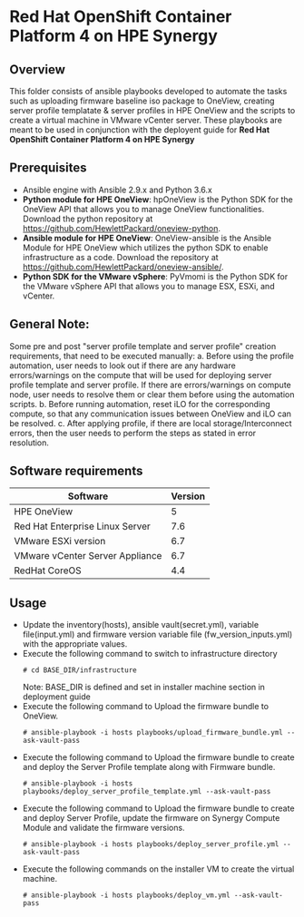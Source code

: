 # Red Hat OpenShift Container Platform 4 on HPE Synergy

## Overview
This folder consists of ansible playbooks developed to automate the tasks such as uploading firmware baseline iso package to OneView, creating server profile templatate & server profiles in HPE OneView and the scripts to create a virtual machine in VMware vCenter server. These playbooks are meant to be used in conjunction with the deployent guide for **Red Hat OpenShift Container Platform 4 on HPE Synergy**

## Prerequisites
- Ansible engine with Ansible 2.9.x and Python  3.6.x
- **Python module for HPE OneView**: hpOneView is the Python SDK for the OneView API that allows you to manage OneView functionalities. Download the python repository at https://github.com/HewlettPackard/oneview-python.
- **Ansible module for HPE OneView**: OneView-ansible is the Ansible Module for HPE OneView which utilizes the python SDK to enable infrastructure as a code. Download the repository at https://github.com/HewlettPackard/oneview-ansible/.
- **Python SDK for the VMware vSphere**: PyVmomi is the Python SDK for the VMware vSphere API that allows you to manage ESX, ESXi, and vCenter.

## General Note:
Some pre and post "server profile template and server profile" creation requirements, that need to be executed manually:
a.	Before using the profile automation, user needs to look out if there are any hardware errors/warnings on the compute that will be used for deploying server profile template and server profile. If there are errors/warnings on compute node, user needs to resolve them or clear them before using the automation scripts. 
b.	Before running automation, reset iLO for the corresponding compute, so that any communication issues between OneView and iLO can be resolved.
c.	After applying profile, if there are local storage/Interconnect errors, then the user needs to perform the steps as stated in error resolution.

 
## Software requirements 
| Software | Version |
|--|--|
| HPE OneView	| 5 |
| Red Hat Enterprise Linux Server	| 7.6 |
| VMware ESXi version | 6.7 |
| VMware vCenter Server Appliance |	6.7 |
| RedHat CoreOS |	4.4 |

## Usage
- Update the inventory(hosts), ansible vault(secret.yml), variable file(input.yml) and firmware version variable file (fw_version_inputs.yml) with the appropriate values.
- Execute the following command to switch to infrastructure directory
    ```
    # cd BASE_DIR/infrastructure
    ```
	Note: BASE_DIR is defined and set in installer machine section in deployment guide
- Execute the following command to Upload the firmware bundle to OneView.
    ```
    # ansible-playbook -i hosts playbooks/upload_firmware_bundle.yml --ask-vault-pass
    ```
- Execute the following command to Upload the firmware bundle to create and deploy the Server Profile template along with Firmware bundle.
    ```
    # ansible-playbook -i hosts playbooks/deploy_server_profile_template.yml --ask-vault-pass
    ```
- Execute the following command to Upload the firmware bundle to create and deploy Server Profile, update the firmware on Synergy Compute Module and validate the firmware versions.
    ```
    # ansible-playbook -i hosts playbooks/deploy_server_profile.yml --ask-vault-pass
    ```
- Execute the following commands on the installer VM to create the virtual machine.
    ``` 
    # ansible-playbook -i hosts playbooks/deploy_vm.yml --ask-vault-pass
    ```